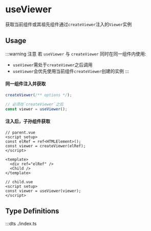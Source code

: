 # useViewer

获取当前组件或其祖先组件通过`createViewer`注入的`Viewer`实例

## Usage

:::warning 注意
若 `useViewer` 与 `createViewer` 同时在同一组件内使用:

- `useViewer`需处于`createViewer`之后调用
- `useViewer`会优先使用当前组件`createViewer`创建的实例
  :::

#### 同一组件注入并获取

```ts
createViewer(/** options */);

// 必须在`createViewer`之后
const viewer = useViewer();
```

#### 注入后，子孙组件获取

```vue
// parent.vue
<script setup>
const elRef = ref<HTMLElement>();
const viewer = createViewer(elRef);
</script>

<template>
  <div ref="elRef" />
  <Child />
</template>
```

```vue
// child.vue
<script setup>
const viewer = useViewer(viewer);
</script>
```

## Type Definitions

:::dts ./index.ts
